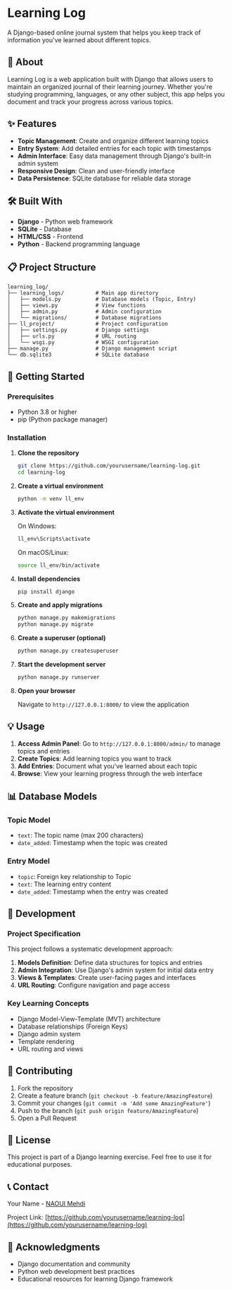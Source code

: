 # Learning Log

A Django-based online journal system that helps you keep track of information you've learned about different topics.

## 📖 About

Learning Log is a web application built with Django that allows users to maintain an organized journal of their learning journey. Whether you're studying programming, languages, or any other subject, this app helps you document and track your progress across various topics.

## ✨ Features

- **Topic Management**: Create and organize different learning topics
- **Entry System**: Add detailed entries for each topic with timestamps
- **Admin Interface**: Easy data management through Django's built-in admin system
- **Responsive Design**: Clean and user-friendly interface
- **Data Persistence**: SQLite database for reliable data storage

## 🛠️ Built With

- **Django** - Python web framework
- **SQLite** - Database
- **HTML/CSS** - Frontend
- **Python** - Backend programming language

## 📋 Project Structure

```
learning_log/
├── learning_logs/          # Main app directory
│   ├── models.py           # Database models (Topic, Entry)
│   ├── views.py            # View functions
│   ├── admin.py            # Admin configuration
│   └── migrations/         # Database migrations
├── ll_project/             # Project configuration
│   ├── settings.py         # Django settings
│   ├── urls.py             # URL routing
│   └── wsgi.py             # WSGI configuration
├── manage.py               # Django management script
└── db.sqlite3              # SQLite database
```

## 🚀 Getting Started

### Prerequisites

- Python 3.8 or higher
- pip (Python package manager)

### Installation

1. **Clone the repository**
   ```bash
   git clone https://github.com/yourusername/learning-log.git
   cd learning-log
   ```

2. **Create a virtual environment**
   ```bash
   python -m venv ll_env
   ```

3. **Activate the virtual environment**
   
   On Windows:
   ```bash
   ll_env\Scripts\activate
   ```
   
   On macOS/Linux:
   ```bash
   source ll_env/bin/activate
   ```

4. **Install dependencies**
   ```bash
   pip install django
   ```

5. **Create and apply migrations**
   ```bash
   python manage.py makemigrations
   python manage.py migrate
   ```

6. **Create a superuser (optional)**
   ```bash
   python manage.py createsuperuser
   ```

7. **Start the development server**
   ```bash
   python manage.py runserver
   ```

8. **Open your browser**
   
   Navigate to `http://127.0.0.1:8000/` to view the application

## 💡 Usage

1. **Access Admin Panel**: Go to `http://127.0.0.1:8000/admin/` to manage topics and entries
2. **Create Topics**: Add learning topics you want to track
3. **Add Entries**: Document what you've learned about each topic
4. **Browse**: View your learning progress through the web interface

## 📊 Database Models

### Topic Model
- `text`: The topic name (max 200 characters)
- `date_added`: Timestamp when the topic was created

### Entry Model
- `topic`: Foreign key relationship to Topic
- `text`: The learning entry content
- `date_added`: Timestamp when the entry was created

## 🔧 Development

### Project Specification

This project follows a systematic development approach:

1. **Models Definition**: Define data structures for topics and entries
2. **Admin Integration**: Use Django's admin system for initial data entry
3. **Views & Templates**: Create user-facing pages and interfaces
4. **URL Routing**: Configure navigation and page access

### Key Learning Concepts

- Django Model-View-Template (MVT) architecture
- Database relationships (Foreign Keys)
- Django admin system
- Template rendering
- URL routing and views

## 🤝 Contributing

1. Fork the repository
2. Create a feature branch (`git checkout -b feature/AmazingFeature`)
3. Commit your changes (`git commit -m 'Add some AmazingFeature'`)
4. Push to the branch (`git push origin feature/AmazingFeature`)
5. Open a Pull Request

## 📝 License

This project is part of a Django learning exercise. Feel free to use it for educational purposes.

## 📞 Contact

Your Name - [NAOUI Mehdi](mailto:naouimehdi@hotmail.fr)

Project Link: [https://github.com/yourusername/learning-log](https://github.com/yourusername/learning-log)

## 🙏 Acknowledgments

- Django documentation and community
- Python web development best practices
- Educational resources for learning Django framework